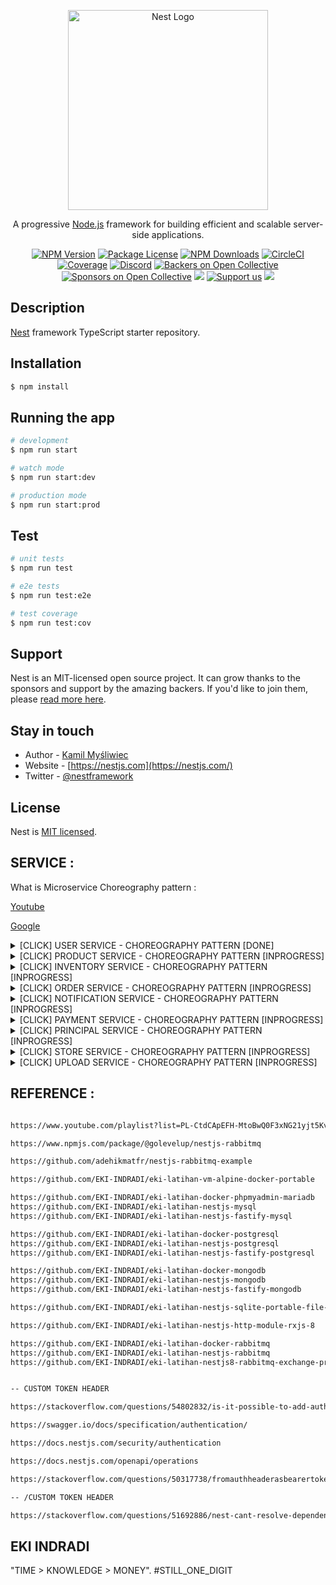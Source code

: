 <p align="center">
  <a href="http://nestjs.com/" target="blank"><img src="https://nestjs.com/img/logo_text.svg" width="320" alt="Nest Logo" /></a>
</p>

[circleci-image]: https://img.shields.io/circleci/build/github/nestjs/nest/master?token=abc123def456
[circleci-url]: https://circleci.com/gh/nestjs/nest

  <p align="center">A progressive <a href="http://nodejs.org" target="_blank">Node.js</a> framework for building efficient and scalable server-side applications.</p>
    <p align="center">
<a href="https://www.npmjs.com/~nestjscore" target="_blank"><img src="https://img.shields.io/npm/v/@nestjs/core.svg" alt="NPM Version" /></a>
<a href="https://www.npmjs.com/~nestjscore" target="_blank"><img src="https://img.shields.io/npm/l/@nestjs/core.svg" alt="Package License" /></a>
<a href="https://www.npmjs.com/~nestjscore" target="_blank"><img src="https://img.shields.io/npm/dm/@nestjs/common.svg" alt="NPM Downloads" /></a>
<a href="https://circleci.com/gh/nestjs/nest" target="_blank"><img src="https://img.shields.io/circleci/build/github/nestjs/nest/master" alt="CircleCI" /></a>
<a href="https://coveralls.io/github/nestjs/nest?branch=master" target="_blank"><img src="https://coveralls.io/repos/github/nestjs/nest/badge.svg?branch=master#9" alt="Coverage" /></a>
<a href="https://discord.gg/G7Qnnhy" target="_blank"><img src="https://img.shields.io/badge/discord-online-brightgreen.svg" alt="Discord"/></a>
<a href="https://opencollective.com/nest#backer" target="_blank"><img src="https://opencollective.com/nest/backers/badge.svg" alt="Backers on Open Collective" /></a>
<a href="https://opencollective.com/nest#sponsor" target="_blank"><img src="https://opencollective.com/nest/sponsors/badge.svg" alt="Sponsors on Open Collective" /></a>
  <a href="https://paypal.me/kamilmysliwiec" target="_blank"><img src="https://img.shields.io/badge/Donate-PayPal-ff3f59.svg"/></a>
    <a href="https://opencollective.com/nest#sponsor"  target="_blank"><img src="https://img.shields.io/badge/Support%20us-Open%20Collective-41B883.svg" alt="Support us"></a>
  <a href="https://twitter.com/nestframework" target="_blank"><img src="https://img.shields.io/twitter/follow/nestframework.svg?style=social&label=Follow"></a>
</p>
  <!--[![Backers on Open Collective](https://opencollective.com/nest/backers/badge.svg)](https://opencollective.com/nest#backer)
  [![Sponsors on Open Collective](https://opencollective.com/nest/sponsors/badge.svg)](https://opencollective.com/nest#sponsor)-->

## Description

[Nest](https://github.com/nestjs/nest) framework TypeScript starter repository.

## Installation

```bash
$ npm install
```

## Running the app

```bash
# development
$ npm run start

# watch mode
$ npm run start:dev

# production mode
$ npm run start:prod
```

## Test

```bash
# unit tests
$ npm run test

# e2e tests
$ npm run test:e2e

# test coverage
$ npm run test:cov
```

## Support

Nest is an MIT-licensed open source project. It can grow thanks to the sponsors and support by the amazing backers. If you'd like to join them, please [read more here](https://docs.nestjs.com/support).

## Stay in touch

- Author - [Kamil Myśliwiec](https://kamilmysliwiec.com)
- Website - [https://nestjs.com](https://nestjs.com/)
- Twitter - [@nestframework](https://twitter.com/nestframework)

## License

Nest is [MIT licensed](LICENSE).



## SERVICE :

What is Microservice Choreography pattern :

[ Youtube ](https://www.youtube.com/results?search_query=microservices+choreography)

[ Google ](https://www.google.com/search?q=microservices+choreography)
  


<details>
  <summary>[CLICK] USER SERVICE - CHOREOGRAPHY PATTERN [DONE]</summary>

[ CLICK HERE ](/user-service/README.md)

</details>


<details>
  <summary>[CLICK] PRODUCT SERVICE - CHOREOGRAPHY PATTERN [INPROGRESS]</summary>

[INPROGRESS]

</details>

<details>
  <summary>[CLICK] INVENTORY SERVICE - CHOREOGRAPHY PATTERN [INPROGRESS]</summary>

[INPROGRESS]

</details>


<details>
  <summary>[CLICK] ORDER SERVICE - CHOREOGRAPHY PATTERN [INPROGRESS]</summary>

[INPROGRESS]

</details>


<details>
  <summary>[CLICK] NOTIFICATION SERVICE - CHOREOGRAPHY PATTERN [INPROGRESS]</summary>

[INPROGRESS]

</details>


<details>
  <summary>[CLICK] PAYMENT SERVICE - CHOREOGRAPHY PATTERN [INPROGRESS]</summary>

[INPROGRESS]

</details>


<details>
  <summary>[CLICK] PRINCIPAL SERVICE - CHOREOGRAPHY PATTERN [INPROGRESS]</summary>

[INPROGRESS]

</details>


<details>
  <summary>[CLICK] STORE SERVICE - CHOREOGRAPHY PATTERN [INPROGRESS]</summary>

[INPROGRESS]

</details>


<details>
  <summary>[CLICK] UPLOAD SERVICE - CHOREOGRAPHY PATTERN [INPROGRESS]</summary>

[INPROGRESS]

</details>



 
## REFERENCE :

```bash

https://www.youtube.com/playlist?list=PL-CtdCApEFH-MtoBwQ0F3xNG21yjt5Kvs

https://www.npmjs.com/package/@golevelup/nestjs-rabbitmq

https://github.com/adehikmatfr/nestjs-rabbitmq-example

https://github.com/EKI-INDRADI/eki-latihan-vm-alpine-docker-portable

https://github.com/EKI-INDRADI/eki-latihan-docker-phpmyadmin-mariadb
https://github.com/EKI-INDRADI/eki-latihan-nestjs-mysql
https://github.com/EKI-INDRADI/eki-latihan-nestjs-fastify-mysql

https://github.com/EKI-INDRADI/eki-latihan-docker-postgresql
https://github.com/EKI-INDRADI/eki-latihan-nestjs-postgresql
https://github.com/EKI-INDRADI/eki-latihan-nestjs-fastify-postgresql 

https://github.com/EKI-INDRADI/eki-latihan-docker-mongodb
https://github.com/EKI-INDRADI/eki-latihan-nestjs-mongodb
https://github.com/EKI-INDRADI/eki-latihan-nestjs-fastify-mongodb

https://github.com/EKI-INDRADI/eki-latihan-nestjs-sqlite-portable-file-upload

https://github.com/EKI-INDRADI/eki-latihan-nestjs-http-module-rxjs-8

https://github.com/EKI-INDRADI/eki-latihan-docker-rabbitmq
https://github.com/EKI-INDRADI/eki-latihan-nestjs-rabbitmq
https://github.com/EKI-INDRADI/eki-latihan-nestjs8-rabbitmq-exchange-promise-handle


-- CUSTOM TOKEN HEADER

https://stackoverflow.com/questions/54802832/is-it-possible-to-add-authentication-to-access-to-nestjs-swagger-explorer

https://swagger.io/docs/specification/authentication/

https://docs.nestjs.com/security/authentication

https://docs.nestjs.com/openapi/operations

https://stackoverflow.com/questions/50317738/fromauthheaderasbearertoken-is-not-working-in-node

-- /CUSTOM TOKEN HEADER

https://stackoverflow.com/questions/51692886/nest-cant-resolve-dependencies-of-the-userservice-please-make-sure-that


```

## EKI INDRADI

"TIME > KNOWLEDGE > MONEY". #STILL_ONE_DIGIT
